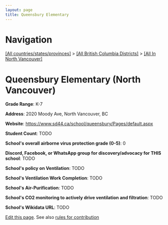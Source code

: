 ```yaml
---
layout: page
title: Queensbury Elementary
---
```

# Navigation

[[All countries/states/provinces]](../../..) > [[All British Columbia Districts]](../..) > [[All In North Vancouver]](..)

# Queensbury Elementary (North Vancouver)

**Grade Range**: K-7

**Address**: 2020 Moody Ave, North Vancouver, BC

**Website**: <https://www.sd44.ca/school/queensbury/Pages/default.aspx>

**Student Count**: TODO

**School's overall airborne virus protection grade (0-5)**: 0

**Discord, Facebook, or WhatsApp group for discovery/advocacy for THIS school**: TODO

**School's policy on Ventilation**: TODO

**School's Ventilation Work Completion**: TODO

**School's Air-Purification**: TODO

**School's CO2 monitoring to actively drive ventilation and filtration**: TODO

**School's Wikidata URL**: TODO


[Edit this page](https://github.com/ventilate-schools/BC/edit/main/./North_Vancouver/Queensbury_Elementary.md). See also [rules for contribution](../../../contribution-rules/)